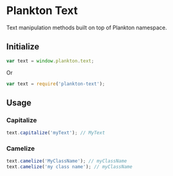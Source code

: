 # Plankton Text
Text manipulation methods built on top of Plankton namespace.

## Initialize

``` javascript
var text = window.plankton.text;
```

Or

``` javascript
var text = require('plankton-text');
```

## Usage

### Capitalize

``` javascript
text.capitalize('myText'); // MyText
``` 

### Camelize

``` javascript
text.camelize('MyClassName'); // myClassName
text.camelize('my class name'); // myClassName
```